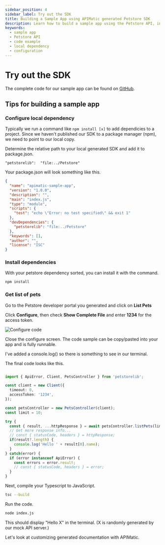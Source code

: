 ```yaml
---
sidebar_position: 4
sidebar_label: Try out the SDK
title: Building a Sample App using APIMatic generated Petstore SDK
description: Learn how to build a sample app using the Petstore API, including tips for configuring local dependencies, installing dependencies, getting a list of pets, and customizing generated documentation. A complete code example is provided.
keywords:
  - sample app
  - Petstore API
  - code example
  - local dependency
  - configuration
---
```


# Try out the SDK

The complete code for our sample app can be found on [GitHub](https://github.com/apimatic/petstore/tree/main/typescript/apimatic).

## Tips for building a sample app

### Configure local dependency
Typically we run a command like `npm install [x]` to add dependicies to a project. Since we haven't published our SDK to a package manager (npm), we need to point to our local copy. 

Determine the relative path to your local generated SDK and add it to package.json.

```
"petstorelib":  "file:../Petstore"
```

Your package.json will look something like this.

``` json
{
  "name": "apimatic-sample-app",
  "version": "1.0.0",
  "description": "",
  "main": "index.js",
  "type": "module",
  "scripts": {
    "test": "echo \"Error: no test specified\" && exit 1"
  },
  "devDependencies": {
    "petstorelib": "file:../Petstore"
  },
  "keywords": [],
  "author": "",
  "license": "ISC"
}
```

### Install dependencies

With your petstore dependency sorted, you can install it with the command.

``` bash
npm install
```

### Get list of pets

Go to the Petstore developer portal you generated and click on **List Pets**

Click **Configure**, then check **Show Complete File** and enter **1234** for the access token.  

![Configure code](/img/apimatic-configure-code.png)

Close the configure screen. The code sample can be copy/pasted into your app and is fully runnable.

I've added a console.log() so there is something to see in our terminal.

The final code looks like this.

``` typescript

import { ApiError, Client, PetsController } from 'petstorelib';

const client = new Client({
  timeout: 0,
  accessToken: '1234',
});

const petsController = new PetsController(client);
const limit = 10;

try {
  const { result, ...httpResponse } = await petsController.listPets(limit);
  // Get more response info...
  // const { statusCode, headers } = httpResponse;
  if(result?.length) {  
    console.log('Hello ' + result[0].name);
  }
} catch(error) {
  if (error instanceof ApiError) {
    const errors = error.result;
    // const { statusCode, headers } = error;
  }
}
```

Next, compile your Typescript to JavaScript.

``` bash
tsc --build
```

Run the code.

``` bash
node index.js
```

This should display "Hello X" in the terminal. (X is randomly generated by our mock API server.)

Let's look at customizing generated documentation with APIMatic.